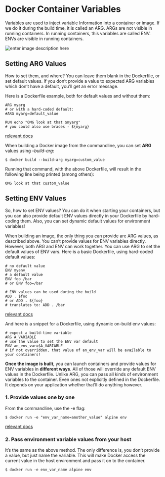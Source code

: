 # Docker Container Variables
Variables are used to inject variable Information into a container or image.
If we do it during the build time, it is called an ARG. ARGs are not visible in running containers.
In running containers, this variables are called ENV. ENVs are visible in running containers.

![enter image description here](https://github.com/joe-speedboat/workshop.docker/raw/main/images/docker_env_arg.png)
## Setting ARG Values
How to set them, and where? 
You can leave them blank in the Dockerfile, or set default values. 
If you don’t provide a value to expected ARG variables which don’t have a default, you’ll get an error message.

Here is a Dockerfile example, both for default values and without them:

```
ARG myarg
# or with a hard-coded default:
#ARG myarg=default_value

RUN echo "OMG look at that $myarg"
# you could also use braces - ${myarg}

```

[relevant docs](https://docs.docker.com/engine/reference/builder/#arg)

When building a Docker image from the commandline, you can set **ARG** values using _–build-arg_:

```
$ docker build --build-arg myarg=custom_value

```

Running that command, with the above Dockerfile, will result in the following line being printed (among others):

```
OMG look at that custom_value

```

## Setting ENV Values

So, how to set ENV values? 
You can do it when starting your containers, but you can also provide default ENV values directly in your Dockerfile by hard-coding them. Also, you can set dynamic default values for environment variables!

When building an image, the only thing you can provide are ARG values, as described above. 
You can’t provide values for ENV variables directly. 
However, both ARG and ENV can work together. 
You can use ARG to set the default values of ENV vars. 
Here is a basic Dockerfile, using hard-coded default values:

```
# no default value
ENV myenv
# a default value
ENV foo /bar
# or ENV foo=/bar

# ENV values can be used during the build
ADD . $foo
# or ADD . ${foo}
# translates to: ADD . /bar
```
[relevant docs](https://docs.docker.com/engine/reference/builder/#env)

And here is a snippet for a Dockerfile, using dynamic on-build env values:
```
# expect a build-time variable
ARG A_VARIABLE
# use the value to set the ENV var default
ENV an_env_var=$A_VARIABLE
# if not overridden, that value of an_env_var will be available to your containers!
```

**Once the image is built**, you can launch containers and provide values for ENV variables in **different ways**. All of those will override any default ENV values in the Dockerfile. 
Unlike ARG, you can pass all kinds of environment variables to the container. Even ones not explicitly defined in the Dockerfile. 
It depends on your application whether that’ll do anything however.

### 1. Provide values one by one
From the commandline, use the -e flag:
```
$ docker run -e "env_var_name=another_value" alpine env
```
[relevant docs](https://docs.docker.com/engine/reference/builder/#environment-replacement)

### 2. Pass environment variable values from your host
It’s the same as the above method. The only difference is, you don’t provide a value, but just name the variable. This will make Docker access the current value in the host environment and pass it on to the container.
```
$ docker run -e env_var_name alpine env
```
<!--stackedit_data:
eyJoaXN0b3J5IjpbNDQzNjQ5NjgyXX0=
-->